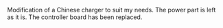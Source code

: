 Modification of a Chinese charger to suit my needs.
The power part is left as it is.
The controller board has been replaced.
